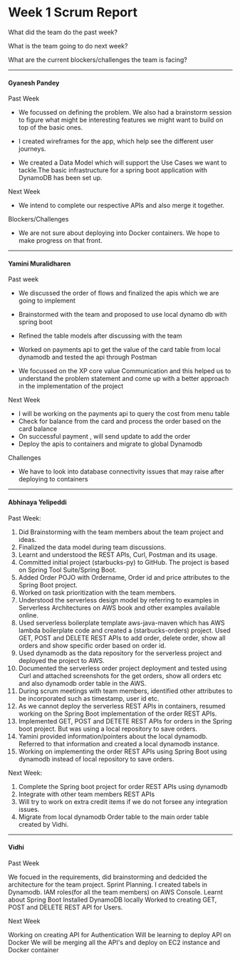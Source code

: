 # Week 1 Scrum Report 

What did the team do the past week?

What is the team going to do next week?

What are the current blockers/challenges the team is facing? 

-----------------------------------------------------------------------------------------------------------------------------

#### Gyanesh Pandey

Past Week
- We focussed on defining the problem. We also had a brainstorm session to figure what might be interesting features we might want to build on top of the basic ones.

- I created wireframes for the app, which help see the different user journeys.

- We created a Data Model which will support the Use Cases we want to tackle.The basic infrastructure for a spring boot application with DynamoDB has been set up.

Next Week
- We intend to complete our respective APIs and also merge it together.

Blockers/Challenges
- We are not sure about deploying into Docker containers. We hope to make progress on that front.



-----------------------------------------------------------------------------------------------------------------------------

#### Yamini Muralidharen


Past week
- We discussed the order of flows and finalized the apis which we are going to implement

-  Brainstormed with the team and proposed to use local dynamo db with spring boot 

- Refined the table models after discussing with the team

- Worked on payments api to get the value of the card table from local dynamodb and tested the api through Postman

- We focussed on the XP core value Communication and this helped us to understand the problem statement and come up with a better approach in the implementation of the project

Next Week

- I will be working on the payments api to query the cost from menu table 
- Check for balance from the card and process the order based on the card balance
- On successful payment , will send update to add the order 
- Deploy the apis to containers and migrate to global Dynamodb  


Challenges

- We have to look into database connectivity issues that may raise after deploying to containers


-----------------------------------------------------------------------------------------------------------------------------

#### Abhinaya Yelipeddi

Past Week:

1. Did Brainstorming with the team members about the team project and ideas.
2. Finalized the data model during team discussions.
3. Learnt and understood the REST APIs, Curl, Postman and its usage.
4. Committed initial project (starbucks-py) to GitHub. The project is based on Spring Tool Suite/Spring Boot.
5. Added Order POJO with Ordername, Order id and price attributes to the Spring Boot project.
6. Worked on task prioritization with the team members.
7. Understood the serverless design model by referring to examples in Serverless Architectures on AWS book and other examples available online.
8. Used serverless boilerplate template aws-java-maven which has AWS lambda boilerplate code and created a (starbucks-orders) project. Used GET, POST and DELETE REST APIs to add order, delete order, show all orders and show specific order based on order id.
9. Used dynamodb as the data repository for the serverless project and deployed the project to AWS.
10. Documented the serverless order project deployment and tested using Curl and attached screenshots for the get orders, show all orders etc and also dynamodb order table in the AWS.
11. During scrum meetings with team members, identified other attributes to be incorporated such as timestamp, user id etc.
12. As we cannot deploy the serverless REST APIs in containers, resumed working on the Spring Boot implementation of the order REST APIs.
13. Implemented GET, POST and DETETE REST APIs for orders in the Spring boot project. But was using a local repository to save orders.
14. Yamini provided information/pointers about the local dynamodb. Referred to that information and created a local dynamodb instance.
15. Working on implementing the order REST APIs using Spring Boot using dynamodb instead of local repository to save orders.

Next Week:

1. Complete the Spring boot project for order REST APIs using dynamodb
2. Integrate with other team members REST APIs 
3. Will try to work on extra credit items if we do not forsee any integration issues.
4. Migrate from local dynamodb Order table to the main order table created by Vidhi.

------------------------------------------------------------------------------------------------------------------------------

#### Vidhi

Past Week

We focued in the requirements, did brainstorming and dedcided the architecture for the team project.
Sprint Planning.
I created tabels in Dynamodb.
IAM roles(for all the team members) on AWS Console.
Learnt about Spring Boot
Installed DynamoDB locally
Worked to creating GET, POST and DELETE REST API for Users.


Next Week

Working on creating API for Authentication
Will be learning to deploy API on Docker 
We will be merging all the API's and deploy on EC2 instance and Docker container

